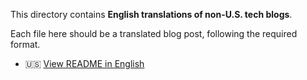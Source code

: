 This directory contains **English translations of non-U.S. tech blogs**.

Each file here should be a translated blog post, following the required format.

- 🇺🇸 [View README in English](/README.en.md)